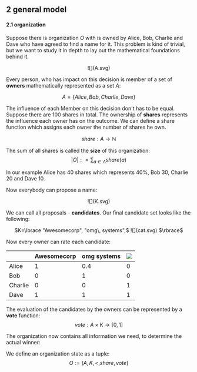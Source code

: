 ## 2 general model

#### 2.1 organization

Suppose there is organization $O$ with is owned by Alice, Bob, Charlie and Dave
who have agreed to find a name for it. This problem is kind of trivial, but we
want to study it in depth to lay out the mathematical foundations behind it.

<center> ![](A.svg) </center>

Every person, who has impact on this decision is member of a set of **owners**
mathematically represented as a set $A$:

$$A = \lbrace Alice, Bob, Charlie, Dave \rbrace$$

The influence of each Member on this decision don't has to be equal. Suppose
there are 100 shares in total. The ownership of **shares** represents
the influence each owner has on the outcome. We can define a share function
which assigns each owner the number of shares he own.

$$share: A \rightarrow \mathbb{N}$$

The sum of all shares is called the **size** of this organization:
$$|O|: = \sum_{a \in A} share(a)$$

In our example Alice has 40 shares which represents 40%, Bob 30, Charlie 20 and Dave 10.

<div id="chart1"></div>

Now everybody can propose a name:

<center> ![](K.svg) </center>

We can call all proposals - **candidates**. Our final candidate set looks like the following:
<center class="oneline">
$K=\lbrace "Awesomecorp", "omg\, systems",$ ![](cat.svg) $\rbrace$
</center>


Now every owner can rate each candidate:

|           | Awesomecorp   | omg systems   | ![](cat.svg)
----------- | ------------- | ------------- | ------------
|  Alice    | 1             | 0.4           | 0
|  Bob      | 0             | 1             | 0
|  Charlie  | 0             | 0             | 1
|  Dave     | 1             | 1             | 1


The evaluation of the candidates by the owners can be represented by a **vote** function:
$$vote: A\times K \rightarrow [0,1]$$

The organization now contains all information we need, to determine the actual winner:

We define an organization state as a tuple:
$$O:=(A,K,<,share,vote)$$
